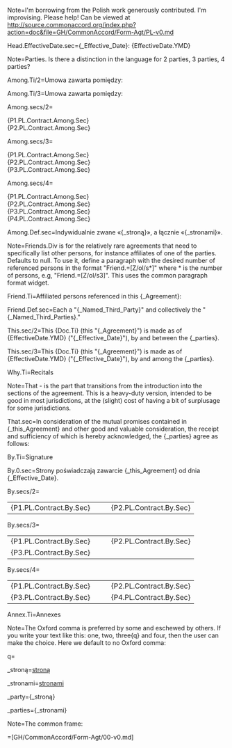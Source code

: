 Note=I'm borrowing from the Polish work generously contributed.  I'm improvising.  Please help!  Can be viewed at <a href="http://source.commonaccord.org/index.php?action=doc&file=GH/CommonAccord/Form-Agt/PL-v0.md">http://source.commonaccord.org/index.php?action=doc&file=GH/CommonAccord/Form-Agt/PL-v0.md</a>

Head.EffectiveDate.sec={_Effective_Date}: {EffectiveDate.YMD}

Note=Parties.  Is there a distinction in the language for 2 parties, 3 parties, 4 parties?

Among.Ti/2=Umowa zawarta pomiędzy:

Among.Ti/3=Umowa zawarta pomiędzy:

Among.secs/2=<ul type="none" style="padding-left: 0"><li>{P1.PL.Contract.Among.Sec}</li><li>{P2.PL.Contract.Among.Sec}</li></ul>

Among.secs/3=<ul type="none" style="padding-left: 0"><li>{P1.PL.Contract.Among.Sec}</li><li>{P2.PL.Contract.Among.Sec}</li><li>{P3.PL.Contract.Among.Sec}</li></ul>

Among.secs/4=<ul type="none" style="padding-left: 0"><li>{P1.PL.Contract.Among.Sec}</li><li>{P2.PL.Contract.Among.Sec}</li><li>{P3.PL.Contract.Among.Sec}</li><li>{P4.PL.Contract.Among.Sec}</li></ul>

Among.Def.sec=Indywidualnie zwane «{_stroną}», a łącznie «{_stronami}».

Note=Friends.Div is for the relatively rare agreements that need to specifically list other persons, for instance affiliates of one of the parties.  Defaults to null.  To use it, define a paragraph with the desired number of referenced persons in the format "Friend.=[Z/ol/s*]" where * is the number of persons, e.g, "Friend.=[Z/ol/s3]".  This uses the common paragraph format widget.

Friend.Ti=Affiliated persons referenced in this {_Agreement}:

Friend.Def.sec=Each a "{_Named_Third_Party}" and collectively the "{_Named_Third_Parties}."

This.sec/2=This {Doc.Ti} (this "{_Agreement}") is made as of {EffectiveDate.YMD} ("{_Effective_Date}"), by and between the {_parties}.

This.sec/3=This {Doc.Ti} (this "{_Agreement}") is made as of {EffectiveDate.YMD} ("{_Effective_Date}"), by and among the {_parties}.

Why.Ti=Recitals

Note=That - is the part that transitions from the introduction into the sections of the agreement.  This is a heavy-duty version, intended to be good in most jurisdictions, at the (slight) cost of having a bit of surplusage for some jurisdictions. 

That.sec=In consideration of the mutual promises contained in {_this_Agreement} and other good and valuable consideration, the receipt and sufficiency of which is hereby acknowledged, the {_parties} agree as follows:

By.Ti=Signature

By.0.sec=Strony poświadczają zawarcie {_this_Agreement} od dnia {_Effective_Date}.

By.secs/2=<table><tr><td valign=top>{P1.PL.Contract.By.Sec}</td><td valign=top>   </td><td valign=top>{P2.PL.Contract.By.Sec}</td></tr></table>

By.secs/3=<table><tr><td valign=top>{P1.PL.Contract.By.Sec}</td><td valign=top>   </td><td valign=top>{P2.PL.Contract.By.Sec}</td></tr><tr><td valign=top>{P3.PL.Contract.By.Sec}</td><td valign=top>   </td><td valign=top></td></tr></table>

By.secs/4=<table><tr><td valign=top>{P1.PL.Contract.By.Sec}</td><td valign=top>   </td><td valign=top>{P2.PL.Contract.By.Sec}</td></tr><tr><td valign=top>{P3.PL.Contract.By.Sec}</td><td valign=top>   </td><td valign=top>{P4.PL.Contract.By.Sec}</td></tr></table>

Annex.Ti=Annexes

Note=The Oxford comma is preferred by some and eschewed by others.  If you write your text like this:  one, two, three{q} and four, then the user can make the choice.  Here we default to no Oxford comma:

q=</i>

_stroną=<a href="" class="definedterm" >stroną</a>

_stronami=<a a href="" class="definedterm">stronami</a>

_party={_stroną}

_parties={_stronami}

Note=The common frame:

=[GH/CommonAccord/Form-Agt/00-v0.md]
